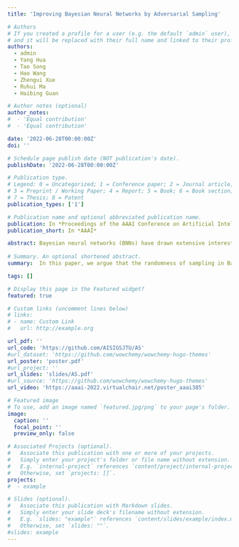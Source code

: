 ```yaml
---
title: 'Improving Bayesian Neural Networks by Adversarial Sampling'

# Authors
# If you created a profile for a user (e.g. the default `admin` user), write the username (folder name) here
# and it will be replaced with their full name and linked to their profile.
authors:
  - admin
  - Yang Hua
  - Tao Song
  - Hao Wang
  - Zhengui Xue
  - Ruhui Ma
  - Haibing Guan

# Author notes (optional)
author_notes:
#  - 'Equal contribution'
#  - 'Equal contribution'

date: '2022-06-28T00:00:00Z'
doi: ''

# Schedule page publish date (NOT publication's date).
publishDate: '2022-06-28T00:00:00Z'

# Publication type.
# Legend: 0 = Uncategorized; 1 = Conference paper; 2 = Journal article;
# 3 = Preprint / Working Paper; 4 = Report; 5 = Book; 6 = Book section;
# 7 = Thesis; 8 = Patent
publication_types: ['1']

# Publication name and optional abbreviated publication name.
publication: In *Proceedings of the AAAI Conference on Artificial Intelligence*
publication_short: In *AAAI*

abstract: Bayesian neural networks (BNNs) have drawn extensive interest due to the unique probabilistic representation framework. However, Bayesian neural networks have limited publicized deployments because of the relatively poor model performance in real-world applications. In this paper, we argue that the randomness of sampling in Bayesian neural networks causes errors in the updating of model parameters during training and some sampled models with poor performance in testing. To solve this, we propose to train Bayesian neural networks with Adversarial Distribution as a theoretical solution. To avoid the difficulty of calculating Adversarial Distribution analytically, we further present the Adversarial Sampling method as an approximation in practice. We conduct extensive experiments with multiple network structures on different datasets, eg, CIFAR-10 and CIFAR-100. Experimental results validate the correctness of the theoretical analysis and the effectiveness of the Adversarial Sampling on improving model performance. Additionally, models trained with Adversarial Sampling still keep their ability to model uncertainties and perform better when predictions are retained according to the uncertainties, which further verifies the generality of the Adversarial Sampling approach.
  
# Summary. An optional shortened abstract.
summary:  In this paper, we argue that the randomness of sampling in Bayesian neural networks causes errors in the updating of model parameters during training and some sampled models with poor performance in testing. We propose to train Bayesian neural networks with Adversarial Distribution as a theoretical solution. We further present the Adversarial Sampling method as an approximation in practice.

tags: []

# Display this page in the Featured widget?
featured: true

# Custom links (uncomment lines below)
# links:
# - name: Custom Link
#   url: http://example.org

url_pdf: ''
url_code: 'https://github.com/AISIGSJTU/AS'
#url_dataset: 'https://github.com/wowchemy/wowchemy-hugo-themes'
url_poster: 'poster.pdf'
#url_project: ''
url_slides: 'slides/AS.pdf'
#url_source: 'https://github.com/wowchemy/wowchemy-hugo-themes'
url_video: 'https://aaai-2022.virtualchair.net/poster_aaai385'

# Featured image
# To use, add an image named `featured.jpg/png` to your page's folder.
image:
  caption: ''
  focal_point: ''
  preview_only: false

# Associated Projects (optional).
#   Associate this publication with one or more of your projects.
#   Simply enter your project's folder or file name without extension.
#   E.g. `internal-project` references `content/project/internal-project/index.md`.
#   Otherwise, set `projects: []`.
projects:
#  - example

# Slides (optional).
#   Associate this publication with Markdown slides.
#   Simply enter your slide deck's filename without extension.
#   E.g. `slides: "example"` references `content/slides/example/index.md`.
#   Otherwise, set `slides: ""`.
#slides: example
---
```


[//]: # (Supplementary notes can be added here, including [code, math, and images]&#40;https://wowchemy.com/docs/writing-markdown-latex/&#41;.)
